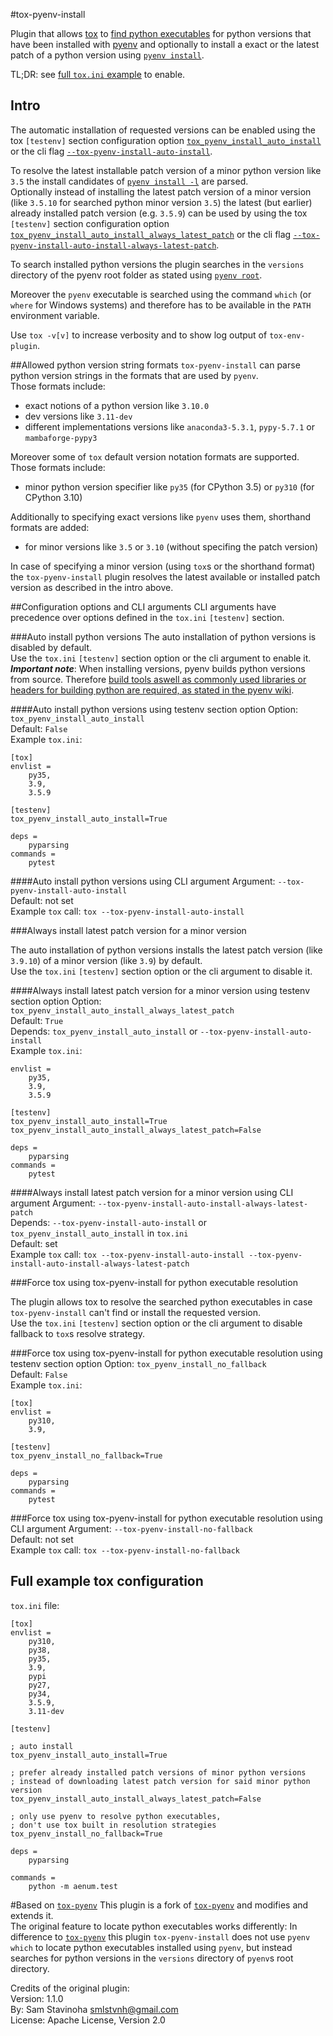 #tox-pyenv-install

Plugin that allows [tox](https://tox.readthedocs.org/en/latest/)
to [find python executables](https://testrun.org/tox/latest/plugins.html#tox.hookspecs.tox_get_python_executable) 
for python versions that have been installed with 
[pyenv](https://github.com/pyenv/pyenv) and optionally 
to install a exact or the latest patch of a python version using
[`pyenv install`](https://github.com/pyenv/pyenv/blob/master/COMMANDS.md#pyenv-install).

TL;DR: see [full `tox.ini` example](#full-example-tox-configuration) to enable.

## Intro
The automatic installation of requested versions can be enabled using the tox `[testenv]` section configuration option 
[`tox_pyenv_install_auto_install`](#auto-install-python-versions-using-testenv-section-option) 
or the cli flag [`--tox-pyenv-install-auto-install`](#auto-install-python-versions-using-cli-argument).

To resolve the latest installable patch version of a
minor python version like `3.5` the install candidates of 
[`pyenv install -l`](https://github.com/pyenv/pyenv/blob/master/COMMANDS.md#pyenv-install)
are parsed.\
Optionally instead of installing the latest patch version of a minor version 
(like `3.5.10` for searched python minor version `3.5`)
the latest (but earlier) already installed patch version (e.g. `3.5.9`) can be used 
by using the tox `[testenv]` section configuration option 
[`tox_pyenv_install_auto_install_always_latest_patch`](#always-install-latest-patch-version-for-a-minor-version-using-testenv-section-option) 
or the cli flag [`--tox-pyenv-install-auto-install-always-latest-patch`](#always-install-latest-patch-version-for-a-minor-version-using-cli-argument).

To search installed python versions the plugin searches in the `versions` directory of
the pyenv root folder as stated using
[`pyenv root`](https://github.com/pyenv/pyenv/blob/master/COMMANDS.md#pyenv-root).

Moreover the `pyenv` executable is searched using the command `which` (or `where` for Windows systems)
and therefore has to be available in the `PATH` environment variable.

Use `tox -v[v]` to increase verbosity and to show log output of `tox-env-plugin`.

##Allowed python version string formats
`tox-pyenv-install` can parse python version strings in the formats that are used by `pyenv`.\
Those formats include:
- exact notions of a python version like `3.10.0`
- dev versions like `3.11-dev`
- different implementations versions like `anaconda3-5.3.1`, `pypy-5.7.1` or `mambaforge-pypy3`

Moreover some of `tox` default version notation formats are supported.
Those formats include:
- minor python version specifier like `py35` (for CPython 3.5) or `py310` (for CPython 3.10)

Additionally to specifying exact versions 
like `pyenv` uses them, shorthand formats are added:
- for minor versions like `3.5` or `3.10` (without specifing the patch version)

In case of specifying a minor version (using `tox`s or the shorthand format) the
`tox-pyenv-install` plugin resolves the latest available or installed patch
version as described in the intro above.

##Configuration options and CLI arguments
CLI arguments have precedence over options defined in the `tox.ini` `[testenv]` section.

###Auto install python versions
The auto installation of python versions is disabled by default.\
Use the `tox.ini` `[testenv]` section option or the cli argument to enable it.\
**_Important note_**: When installing versions, pyenv builds python versions from source.
Therefore [build tools aswell as commonly used libraries or headers for building python are required,
as stated in the pyenv wiki](https://github.com/pyenv/pyenv/wiki#suggested-build-environment).

####Auto install python versions using testenv section option
Option: `tox_pyenv_install_auto_install`\
Default: `False`\
Example `tox.ini`:
```
[tox]
envlist =
    py35,
    3.9,
    3.5.9
    
[testenv]
tox_pyenv_install_auto_install=True

deps =
    pyparsing
commands =
    pytest
```

####Auto install python versions using CLI argument
Argument: `--tox-pyenv-install-auto-install`\
Default: not set\
Example `tox` call: `tox --tox-pyenv-install-auto-install`

###Always install latest patch version for a minor version

The auto installation of python versions installs the latest patch
version (like `3.9.10`) of a minor version (like `3.9`) by default.\
Use the `tox.ini` `[testenv]` section option or the cli argument to disable it.

####Always install latest patch version for a minor version using testenv section option
Option: `tox_pyenv_install_auto_install_always_latest_patch`\
Default: `True`\
Depends: `tox_pyenv_install_auto_install` or `--tox-pyenv-install-auto-install`\
Example `tox.ini`:
```
envlist =
    py35,
    3.9,
    3.5.9
    
[testenv]
tox_pyenv_install_auto_install=True
tox_pyenv_install_auto_install_always_latest_patch=False

deps =
    pyparsing
commands =
    pytest
```

####Always install latest patch version for a minor version using CLI argument
Argument: `--tox-pyenv-install-auto-install-always-latest-patch`\
Depends: `--tox-pyenv-install-auto-install` or `tox_pyenv_install_auto_install` in `tox.ini`\
Default: set\
Example `tox` call: `tox --tox-pyenv-install-auto-install --tox-pyenv-install-auto-install-always-latest-patch`


###Force tox using tox-pyenv-install for python executable resolution

The plugin allows tox to resolve the searched python executables in case `tox-pyenv-install` can't find or install 
the requested version.\
Use the `tox.ini` `[testenv]` section option or the cli argument to disable fallback to `tox`s resolve strategy.

###Force tox using tox-pyenv-install for python executable resolution using testenv section option
Option: `tox_pyenv_install_no_fallback`\
Default: `False`\
Example `tox.ini`:
```
[tox]
envlist =
    py310,
    3.9,

[testenv]
tox_pyenv_install_no_fallback=True

deps =
    pyparsing
commands =
    pytest
```

###Force tox using tox-pyenv-install for python executable resolution using CLI argument
Argument: `--tox-pyenv-install-no-fallback`\
Default: not set\
Example `tox` call: `tox --tox-pyenv-install-no-fallback`


## Full example tox configuration
`tox.ini` file:
```
[tox]
envlist =
    py310,
    py38,
    py35,
    3.9,
    pypi
    py27,
    py34,
    3.5.9,
    3.11-dev

[testenv]

; auto install
tox_pyenv_install_auto_install=True

; prefer already installed patch versions of minor python versions
; instead of downloading latest patch version for said minor python version
tox_pyenv_install_auto_install_always_latest_patch=False

; only use pyenv to resolve python executables, 
; don't use tox built in resolution strategies
tox_pyenv_install_no_fallback=True

deps =
    pyparsing

commands =
    python -m aenum.test
```

#Based on [`tox-pyenv`](https://pypi.python.org/pypi/tox-pyenv)
This plugin is a fork of [`tox-pyenv`](https://pypi.python.org/pypi/tox-pyenv) and modifies and extends it.\
The original feature to locate python executables works differently:
In difference to [`tox-pyenv`](https://pypi.python.org/pypi/tox-pyenv) 
this plugin `tox-pyenv-install` does not use `pyenv which` to locate python executables
installed using `pyenv`, but instead searches for python versions in the `versions` directory 
of `pyenv`s root directory.

Credits of the original plugin:\
Version:       1.1.0\
By:            Sam Stavinoha <smlstvnh@gmail.com>\
License: Apache License, Version 2.0